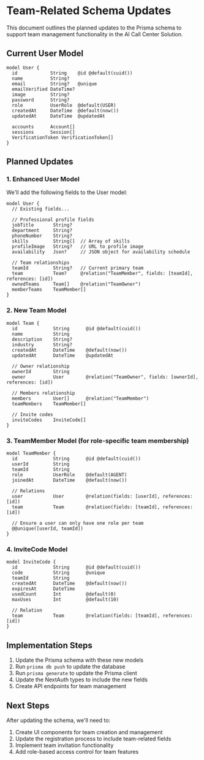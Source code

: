 # Team-Related Schema Updates

This document outlines the planned updates to the Prisma schema to support team management functionality in the AI Call Center Solution.

## Current User Model

```prisma
model User {
  id            String    @id @default(cuid())
  name          String?
  email         String?   @unique
  emailVerified DateTime?
  image         String?
  password      String?
  role          UserRole  @default(USER)
  createdAt     DateTime  @default(now())
  updatedAt     DateTime  @updatedAt

  accounts      Account[]
  sessions      Session[]
  VerificationToken VerificationToken[]
}
```

## Planned Updates

### 1. Enhanced User Model

We'll add the following fields to the User model:

```prisma
model User {
  // Existing fields...
  
  // Professional profile fields
  jobTitle       String?
  department     String?
  phoneNumber    String?
  skills         String[]  // Array of skills
  profileImage   String?   // URL to profile image
  availability   Json?     // JSON object for availability schedule
  
  // Team relationships
  teamId         String?   // Current primary team
  team           Team?     @relation("TeamMember", fields: [teamId], references: [id])
  ownedTeams     Team[]    @relation("TeamOwner")
  memberTeams    TeamMember[]
}
```

### 2. New Team Model

```prisma
model Team {
  id             String      @id @default(cuid())
  name           String
  description    String?
  industry       String?
  createdAt      DateTime    @default(now())
  updatedAt      DateTime    @updatedAt
  
  // Owner relationship
  ownerId        String
  owner          User        @relation("TeamOwner", fields: [ownerId], references: [id])
  
  // Members relationship
  members        User[]      @relation("TeamMember")
  teamMembers    TeamMember[]
  
  // Invite codes
  inviteCodes    InviteCode[]
}
```

### 3. TeamMember Model (for role-specific team membership)

```prisma
model TeamMember {
  id             String      @id @default(cuid())
  userId         String
  teamId         String
  role           UserRole    @default(AGENT)
  joinedAt       DateTime    @default(now())
  
  // Relations
  user           User        @relation(fields: [userId], references: [id])
  team           Team        @relation(fields: [teamId], references: [id])
  
  // Ensure a user can only have one role per team
  @@unique([userId, teamId])
}
```

### 4. InviteCode Model

```prisma
model InviteCode {
  id             String      @id @default(cuid())
  code           String      @unique
  teamId         String
  createdAt      DateTime    @default(now())
  expiresAt      DateTime
  usedCount      Int         @default(0)
  maxUses        Int         @default(10)
  
  // Relation
  team           Team        @relation(fields: [teamId], references: [id])
}
```

## Implementation Steps

1. Update the Prisma schema with these new models
2. Run `prisma db push` to update the database
3. Run `prisma generate` to update the Prisma client
4. Update the NextAuth types to include the new fields
5. Create API endpoints for team management

## Next Steps

After updating the schema, we'll need to:

1. Create UI components for team creation and management
2. Update the registration process to include team-related fields
3. Implement team invitation functionality
4. Add role-based access control for team features
